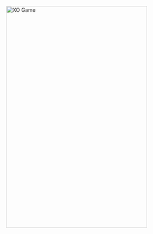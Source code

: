<img width="386" height="605" alt="XO Game" src="https://github.com/user-attachments/assets/2dfb111f-53ca-49a7-89c8-de7bec94b048" />

